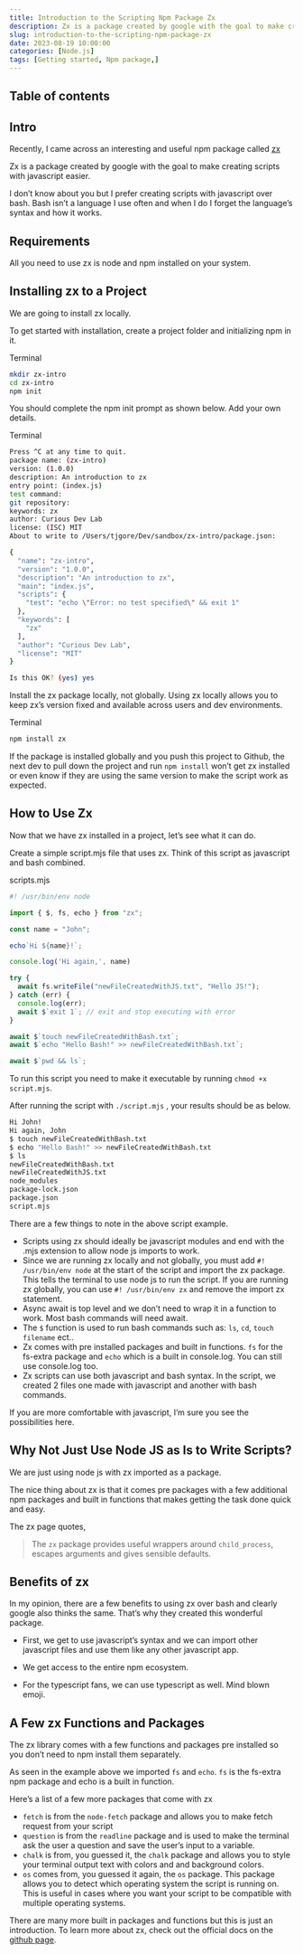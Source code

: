 ```yaml
---
title: Introduction to the Scripting Npm Package Zx
description: Zx is a package created by google with the goal to make creating scripts with javascript easier.
slug: introduction-to-the-scripting-npm-package-zx
date: 2023-08-19 10:00:00
categories: [Node.js]
tags: [Getting started, Npm package,]
---
```


## Table of contents

## Intro

Recently, I came across an interesting and useful npm package called [zx](https://www.npmjs.com/package/zx)

Zx is a package created by google with the goal to make creating scripts with javascript easier.

I don’t know about you but I prefer creating scripts with javascript over bash. Bash isn’t a language I use often and when I do I forget the language’s syntax and how it works.

## Requirements

All you need to use zx is node and npm installed on your system.

## Installing zx to a Project

We are going to install zx locally.

To get started with installation, create a project folder and initializing npm in it.

<div class="code-title">Terminal</div>

```bash
mkdir zx-intro
cd zx-intro
npm init 
```

You should complete the npm init prompt as shown below. Add your own details.

<div class="code-title">Terminal</div>

```bash
Press ^C at any time to quit.
package name: (zx-intro) 
version: (1.0.0) 
description: An introduction to zx
entry point: (index.js) 
test command: 
git repository: 
keywords: zx
author: Curious Dev Lab
license: (ISC) MIT
About to write to /Users/tjgore/Dev/sandbox/zx-intro/package.json:

{
  "name": "zx-intro",
  "version": "1.0.0",
  "description": "An introduction to zx",
  "main": "index.js",
  "scripts": {
    "test": "echo \"Error: no test specified\" && exit 1"
  },
  "keywords": [
    "zx"
  ],
  "author": "Curious Dev Lab",
  "license": "MIT"
}

Is this OK? (yes) yes
```

Install the zx package locally, not globally. Using zx locally allows you to keep zx’s version fixed and available across users and dev environments. 

<div class="code-title">Terminal</div>

```bash
npm install zx
```

If the package is installed globally and you push this project to Github, the next dev to pull down the project and run `npm install` won’t get zx installed or even know if they are using the same version to make the script work as expected. 

## How to Use Zx

Now that we have zx installed in a project, let’s see what it can do.

Create a simple script.mjs file that uses zx. Think of this script as javascript and bash combined.

<div class="code-title">scripts.mjs</div>

```js
#! /usr/bin/env node

import { $, fs, echo } from "zx";

const name = "John";

echo`Hi ${name}!`;

console.log('Hi again,', name)

try {
  await fs.writeFile("newFileCreatedWithJS.txt", "Hello JS!");
} catch (err) {
  console.log(err);
  await $`exit 1`; // exit and stop executing with error
}

await $`touch newFileCreatedWithBash.txt`;
await $`echo "Hello Bash!" >> newFileCreatedWithBash.txt`;

await $`pwd && ls`;
```

To run this script you need to make it executable by running `chmod +x script.mjs`. 

After running the script with `./script.mjs` , your results should be as below.

```bash
Hi John!
Hi again, John
$ touch newFileCreatedWithBash.txt
$ echo "Hello Bash!" >> newFileCreatedWithBash.txt
$ ls
newFileCreatedWithBash.txt
newFileCreatedWithJS.txt
node_modules
package-lock.json
package.json
script.mjs
```

There are a few things to note in the above script example.

- Scripts using zx should ideally be javascript modules and end with the .mjs extension to allow node js imports to work.
- Since we are running zx locally and not globally, you must add `#! /usr/bin/env node` at the start of the script and import the zx package. This tells the terminal to use node js to run the script. If you are running zx globally, you can use `#! /usr/bin/env zx` and remove the import zx statement.
- Async await is top level and we don’t need to wrap it in a function to work. Most bash commands will need await.
- The `$` function is used to run bash commands such as: `ls`, `cd`, `touch filename` ect..
- Zx comes with pre installed packages and built in functions. `fs` for the fs-extra package and `echo` which is a built in console.log. You can still use console.log too.
- Zx scripts can use both javascript and bash syntax. In the script, we created 2 files one made with javascript and another with bash commands.

If you are more comfortable with javascript, I’m sure you see the possibilities here.

## Why Not Just Use Node JS as Is to Write Scripts?

We are just using node js with zx imported as a package. 

The nice thing about zx is that it comes pre packages with a few additional npm packages and built in functions that makes getting the task done quick and easy.

The zx page quotes,

> The `zx` package provides useful wrappers around `child_process`, escapes arguments and gives sensible defaults.
> 

## Benefits of zx

In my opinion, there are a few benefits to using zx over bash and clearly google also thinks the same. That’s why they created this wonderful package.

- First, we get to use javascript’s syntax and we can import other javascript files and use them like any other javascript app.

- We get access to the entire npm ecosystem.

- For the typescript fans, we can use typescript as well. Mind blown emoji.

## A Few zx Functions and Packages

The zx library comes with a few functions and  packages pre installed so you don’t need to  npm install them separately.

As seen in the example above we imported `fs` and `echo`. `fs` is the fs-extra npm package and echo is a built in function.

Here’s a list of a few more packages that come with zx

- `fetch` is from the `node-fetch` package and allows you to make fetch request from your script
- `question` is from the `readline` package and is used to make the terminal ask the user a question and save the user’s input to a variable.
- `chalk` is from, you guessed it, the `chalk` package and allows you to style your terminal output text with colors and and background colors.
- `os` comes from, you guessed it again, the `os` package. This package allows you to detect which operating system the script is running on. This is useful in cases where you want your script to be compatible with multiple operating systems.

There are many more built in packages and functions but this is just an introduction. To learn more about zx, check out the official docs on the [github page](https://github.com/google/zx#readme).